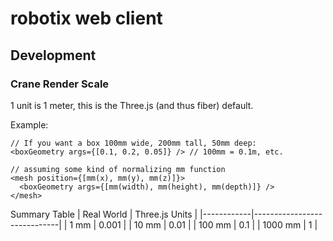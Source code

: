 # robotix web client


## Development

### Crane Render Scale

1 unit is 1 meter, this is the Three.js (and thus fiber) default.

Example:
```
// If you want a box 100mm wide, 200mm tall, 50mm deep:
<boxGeometry args={[0.1, 0.2, 0.05]} /> // 100mm = 0.1m, etc.
```

```
// assuming some kind of normalizing mm function
<mesh position={[mm(x), mm(y), mm(z)]}>
  <boxGeometry args={[mm(width), mm(height), mm(depth)]} />
</mesh>
```

Summary Table
| Real World | Three.js Units |
|------------|-----------------------------|
| 1 mm | 0.001 |
| 10 mm | 0.01 |
| 100 mm | 0.1 |
| 1000 mm | 1 |



